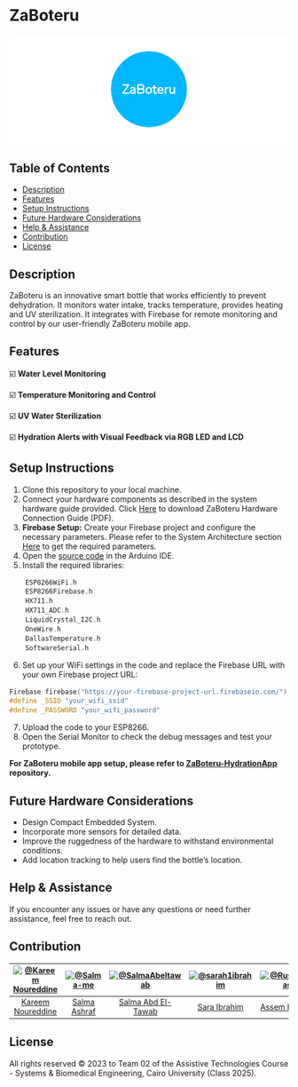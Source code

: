 # ZaBoteru

![ZaBoteru](Assets/ZaBoteru.png)

## Table of Contents

- [Description](#description)
- [Features](#features)
- [Setup Instructions](#setup-instructions)
- [Future Hardware Considerations](#future-hardware-considerations)
- [Help & Assistance](#help--assistance)
- [Contribution](#contribution)
- [License](#license)

## Description

ZaBoteru is an innovative smart bottle that works efficiently to prevent dehydration. It monitors water intake, tracks temperature, provides heating and UV sterilization. It integrates with Firebase for remote monitoring and control by our user-friendly ZaBoteru mobile app.

## Features

:ballot_box_with_check: **Water Level Monitoring**

:ballot_box_with_check: **Temperature Monitoring and Control**

:ballot_box_with_check: **UV Water Sterilization**

:ballot_box_with_check: **Hydration Alerts with Visual Feedback via RGB LED and LCD**

## Setup Instructions

1. Clone this repository to your local machine.
2. Connect your hardware components as described in the system hardware guide provided. Click [Here](Assets/ZaBoteru_Hardware_connection_Guide.pdf) to download ZaBoteru Hardware Connection Guide (PDF).
3. **Firebase Setup:**
   Create your Firebase project and configure the necessary parameters. Please refer to the System Architecture section [Here](https://github.com/ZaBoteru/ZaBoteru-HydrationApp/tree/main?tab=readme-ov-file#our-system-architecture) to get the required parameters.
4. Open the [source code](Source-Code/smart_water_bottle/smart_water_bottle.ino) in the Arduino IDE.
5. Install the required libraries:

```c
    ESP8266WiFi.h
    ESP8266Firebase.h
    HX711.h
    HX711_ADC.h
    LiquidCrystal_I2C.h
    OneWire.h
    DallasTemperature.h
    SoftwareSerial.h
```

6. Set up your WiFi settings in the code and replace the Firebase URL with your own Firebase project URL:

```c
Firebase firebase("https://your-firebase-project-url.firebaseio.com/");
#define _SSID "your_wifi_ssid"
#define _PASSWORD "your_wifi_password"
```

7. Upload the code to your ESP8266.
8. Open the Serial Monitor to check the debug messages and test your prototype.

**For ZaBoteru mobile app setup, please refer to [ZaBoteru-HydrationApp](https://github.com/ZaBoteru/ZaBoteru-HydrationApp) repository.**

## Future Hardware Considerations

- Design Compact Embedded System.
- Incorporate more sensors for detailed data.
- Improve the ruggedness of the hardware to withstand environmental conditions.
- Add location tracking to help users find the bottle’s location.

## Help & Assistance

If you encounter any issues or have any questions or need further assistance, feel free to reach out.

## Contribution

| <a href="https://github.com/cln-Kafka"><img src="https://avatars.githubusercontent.com/u/100665578?v=4" width="100px" alt="@Kareem Noureddine"></a> | <a href="https://github.com/Salma-me"><img src="https://avatars.githubusercontent.com/u/114951438?v=4" width="100px" alt="@Salma-me"></a> | <a href="https://github.com/SalmaAbeltawab"><img src="https://avatars.githubusercontent.com/u/112682498?v=4" width="100px" alt="@SalmaAbeltawab"></a> | <a href="https://github.com/sarah1ibrahim"><img src="https://avatars.githubusercontent.com/u/99448829?v=4" width="100px" alt="@sarah1ibrahim"></a> | <a href="https://github.com/RushingBlast"><img src="https://avatars.githubusercontent.com/u/96780345?v=4" width="100px" alt="@RushingBlast"></a> |
| :-------------------------------------------------------------------------------------------------------------------------------------------------: | :---------------------------------------------------------------------------------------------------------------------------------------: | :---------------------------------------------------------------------------------------------------------------------------------------------------: | :------------------------------------------------------------------------------------------------------------------------------------------------: | :----------------------------------------------------------------------------------------------------------------------------------------------: |
|                                                  [Kareem Noureddine](https://github.com/cln-Kafka)                                                  |                                                [Salma Ashraf](https://github.com/Salma-me)                                                |                                                [Salma Abd El-Tawab](https://github.com/SalmaAbeltawab)                                                |                                                  [Sara Ibrahim](https://github.com/sarah1ibrahim)                                                  |                                                 [Assem Hussein](https://github.com/RushingBlast)                                                 |

## License

All rights reserved © 2023 to Team 02 of the Assistive Technologies Course - Systems & Biomedical Engineering, Cairo University (Class 2025).
